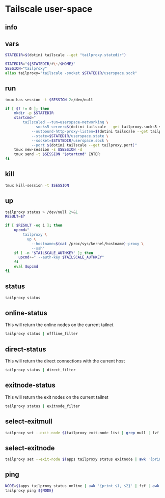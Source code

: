 # Tailscale user-space

## info

## vars
```sh
STATEDIR=$(dotini tailscale --get "tailproxy.statedir")

STATEDIR="${STATEDIR/#\~/$HOME}"
SESSION="tailproxy"
alias tailproxy="tailscale -socket $STATEDIR/userspace.sock"
```

## run
```sh
tmux has-session -t $SESSION 2>/dev/null

if [ $? != 0 ]; then
    mkdir -p $STATEDIR
    startcmd="
        tailscaled --tun=userspace-networking \
            --socks5-server=$(dotini tailscale --get tailproxy.socks5-server) \
            --outbound-http-proxy-listen=$(dotini tailscale --get tailproxy.outbound-http-proxy-listen) \
            --state=$STATEDIR/userspace.state \
            --socket=$STATEDIR/userspace.sock \
            --port $(dotini tailscale --get tailproxy.port)"
    tmux new-session -s $SESSION -d
    tmux send -t $SESSION "$startcmd" ENTER
fi
```

## kill
```sh
tmux kill-session -t $SESSION
```

## up
```sh
tailproxy status > /dev/null 2>&1
RESULT=$?

if [ $RESULT -eq 1 ]; then
    upcmd="
        tailproxy \
          up \
            --hostname=$(cat /proc/sys/kernel/hostname)-proxy \
            --ssh"
    if [ -n "$TAILSCALE_AUTHKEY" ]; then
      upcmd+=" --auth-key $TAILSCALE_AUTHKEY"
    fi
    eval $upcmd
fi
```

## status
```sh
tailproxy status
```

## online-status
This will return the online nodes on the current tailnet

```sh
tailproxy status | offline_filter
```

## direct-status
This will return the direct connections with the current host

```sh
tailproxy status | direct_filter
```

## exitnode-status
This will return the exit nodes on the current tailnet

```sh
tailproxy status | exitnode_filter
```

## select-exitmull
```sh
tailproxy set --exit-node $(tailproxy exit-node list | grep mull | fzf | awk '{print $2}')
```

## select-exitnode
```sh
tailproxy set --exit-node $(apps tailproxy status exitnode | awk '{print $2}' | fzf)
```

## ping
```sh
NODE=$(apps tailproxy status online | awk '{print $1, $2}' | fzf | awk '{print  $1}')
tailproxy ping ${NODE}
```



